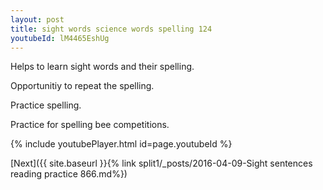 ```yaml
---
layout: post
title: sight words science words spelling 124
youtubeId: lM4465EshUg
---
```

 
 
Helps to learn sight words and their spelling.

Opportunitiy to repeat the spelling. 

Practice spelling. 
 
Practice for spelling bee competitions. 
 
{% include youtubePlayer.html id=page.youtubeId %}
 
 

[Next]({{ site.baseurl }}{% link  split1/_posts/2016-04-09-Sight sentences reading practice 866.md%})
 
